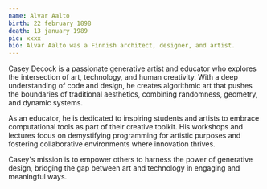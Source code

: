 ```yaml
---
name: Alvar Aalto
birth: 22 february 1898
death: 13 january 1989 
pic: xxxx
bio: Alvar Aalto was a Finnish architect, designer, and artist.
---
```


Casey Decock is a passionate generative artist and educator who explores the intersection of art, technology, and human creativity. With a deep understanding of code and design, he creates algorithmic art that pushes the boundaries of traditional aesthetics, combining randomness, geometry, and dynamic systems.  

As an educator, he is dedicated to inspiring students and artists to embrace computational tools as part of their creative toolkit. His workshops and lectures focus on demystifying programming for artistic purposes and fostering collaborative environments where innovation thrives.  

Casey's mission is to empower others to harness the power of generative design, bridging the gap between art and technology in engaging and meaningful ways.
